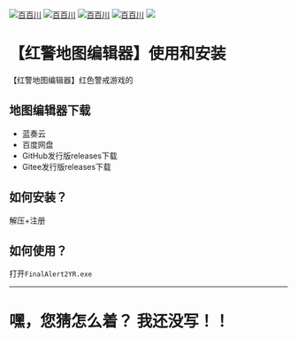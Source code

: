 
[![百百川](https://img.shields.io/badge/bilibili-%E7%99%BE%E7%99%BE%E5%B7%9D-ff69b4)](https://space.bilibili.com/150478041)
[![百百川](https://img.shields.io/badge/%E7%9F%A5%E4%B9%8E-%E7%99%BE%E7%99%BE%E5%B7%9D-blue)](https://www.zhihu.com/people/baibaichuan)
[![百百川](https://img.shields.io/badge/GitHub-750ti-black)](https://github.com/750ti)
[![百百川](https://img.shields.io/badge/gitee-%E7%99%BE%E7%99%BE%E5%B7%9D-red)](https://gitee.com/gtx750ti)  ![](https://img.shields.io/badge/%E6%9B%B4%E6%96%B0%E6%97%B6%E9%97%B4-2022年10月30日-lightgrey)

# 【红警地图编辑器】使用和安装
【红警地图编辑器】红色警戒游戏的



## 地图编辑器下载
- 蓝奏云
- 百度网盘
- GitHub发行版releases下载
- Gitee发行版releases下载

## 如何安装？
解压+注册


## 如何使用？
打开`FinalAlert2YR.exe`

---

# 嘿，您猜怎么着？ 我还没写！！  
